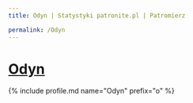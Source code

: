 ```yaml
---
title: Odyn | Statystyki patronite.pl | Patromierz

permalink: /Odyn
---
```


# [Odyn](https://patronite.pl/Odyn)

{% include profile.md name="Odyn" prefix="o" %}

